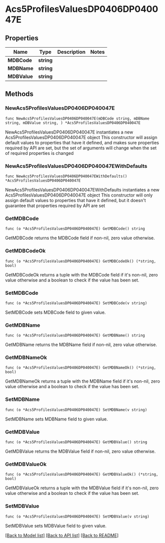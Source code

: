 # Acs5ProfilesValuesDP0406DP040047E

## Properties

Name | Type | Description | Notes
------------ | ------------- | ------------- | -------------
**MDBCode** | **string** |  | 
**MDBName** | **string** |  | 
**MDBValue** | **string** |  | 

## Methods

### NewAcs5ProfilesValuesDP0406DP040047E

`func NewAcs5ProfilesValuesDP0406DP040047E(mDBCode string, mDBName string, mDBValue string, ) *Acs5ProfilesValuesDP0406DP040047E`

NewAcs5ProfilesValuesDP0406DP040047E instantiates a new Acs5ProfilesValuesDP0406DP040047E object
This constructor will assign default values to properties that have it defined,
and makes sure properties required by API are set, but the set of arguments
will change when the set of required properties is changed

### NewAcs5ProfilesValuesDP0406DP040047EWithDefaults

`func NewAcs5ProfilesValuesDP0406DP040047EWithDefaults() *Acs5ProfilesValuesDP0406DP040047E`

NewAcs5ProfilesValuesDP0406DP040047EWithDefaults instantiates a new Acs5ProfilesValuesDP0406DP040047E object
This constructor will only assign default values to properties that have it defined,
but it doesn't guarantee that properties required by API are set

### GetMDBCode

`func (o *Acs5ProfilesValuesDP0406DP040047E) GetMDBCode() string`

GetMDBCode returns the MDBCode field if non-nil, zero value otherwise.

### GetMDBCodeOk

`func (o *Acs5ProfilesValuesDP0406DP040047E) GetMDBCodeOk() (*string, bool)`

GetMDBCodeOk returns a tuple with the MDBCode field if it's non-nil, zero value otherwise
and a boolean to check if the value has been set.

### SetMDBCode

`func (o *Acs5ProfilesValuesDP0406DP040047E) SetMDBCode(v string)`

SetMDBCode sets MDBCode field to given value.


### GetMDBName

`func (o *Acs5ProfilesValuesDP0406DP040047E) GetMDBName() string`

GetMDBName returns the MDBName field if non-nil, zero value otherwise.

### GetMDBNameOk

`func (o *Acs5ProfilesValuesDP0406DP040047E) GetMDBNameOk() (*string, bool)`

GetMDBNameOk returns a tuple with the MDBName field if it's non-nil, zero value otherwise
and a boolean to check if the value has been set.

### SetMDBName

`func (o *Acs5ProfilesValuesDP0406DP040047E) SetMDBName(v string)`

SetMDBName sets MDBName field to given value.


### GetMDBValue

`func (o *Acs5ProfilesValuesDP0406DP040047E) GetMDBValue() string`

GetMDBValue returns the MDBValue field if non-nil, zero value otherwise.

### GetMDBValueOk

`func (o *Acs5ProfilesValuesDP0406DP040047E) GetMDBValueOk() (*string, bool)`

GetMDBValueOk returns a tuple with the MDBValue field if it's non-nil, zero value otherwise
and a boolean to check if the value has been set.

### SetMDBValue

`func (o *Acs5ProfilesValuesDP0406DP040047E) SetMDBValue(v string)`

SetMDBValue sets MDBValue field to given value.



[[Back to Model list]](../README.md#documentation-for-models) [[Back to API list]](../README.md#documentation-for-api-endpoints) [[Back to README]](../README.md)



